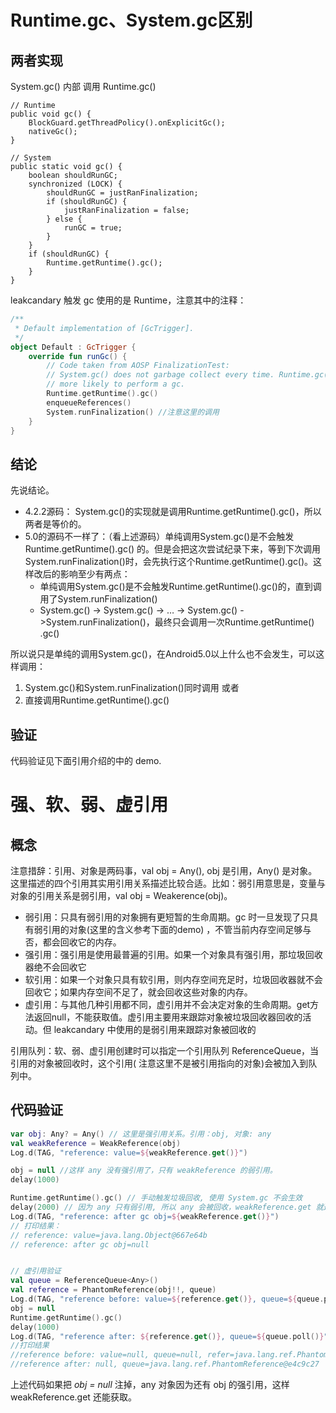 # Runtime.gc、System.gc区别

## 两者实现

System.gc() 内部 调用 Runtime.gc()

```
// Runtime
public void gc() {
    BlockGuard.getThreadPolicy().onExplicitGc();
    nativeGc();
}

// System
public static void gc() {
    boolean shouldRunGC;
    synchronized (LOCK) {
        shouldRunGC = justRanFinalization;
        if (shouldRunGC) {
            justRanFinalization = false;
        } else {
            runGC = true;
        }
    }
    if (shouldRunGC) {
        Runtime.getRuntime().gc();
    }
}
```

leakcandary 触发 gc 使用的是 Runtime，注意其中的注释：

```kotlin
/**
 * Default implementation of [GcTrigger].
 */
object Default : GcTrigger {
    override fun runGc() {
        // Code taken from AOSP FinalizationTest:
        // System.gc() does not garbage collect every time. Runtime.gc() is
        // more likely to perform a gc.
        Runtime.getRuntime().gc()
        enqueueReferences()
        System.runFinalization() //注意这里的调用
    }
}
```

## 结论

先说结论。

- 4.2.2源码： System.gc()的实现就是调用Runtime.getRuntime().gc()，所以两者是等价的。
- 5.0的源码不一样了：（看上述源码）单纯调用System.gc()是不会触发Runtime.getRuntime().gc()
  的。但是会把这次尝试纪录下来，等到下次调用System.runFinalization()时，会先执行这个Runtime.getRuntime().gc()。这样改后的影响至少有两点：
    - 单纯调用System.gc()是不会触发Runtime.getRuntime().gc()的，直到调用了System.runFinalization()
    - System.gc() -> System.gc() -> … -> System.gc() ->System.runFinalization()，最终只会调用一次Runtime.getRuntime()
      .gc()

所以说只是单纯的调用System.gc()，在Android5.0以上什么也不会发生，可以这样调用：

1. System.gc()和System.runFinalization()同时调用 或者
2. 直接调用Runtime.getRuntime().gc()

## 验证

代码验证见下面引用介绍的中的 demo.

# 强、软、弱、虚引用

## 概念

注意措辞：引用、对象是两码事，val obj = Any(), obj 是引用，Any() 是对象。这里描述的四个引用其实用引用关系描述比较合适。比如：弱引用意思是，变量与对象的引用关系是弱引用，val
obj = Weakerence(obj)。

- 弱引用：只具有弱引用的对象拥有更短暂的生命周期。gc 时一旦发现了只具有弱引用的对象(这里的含义参考下面的demo)
  ，不管当前内存空间足够与否，都会回收它的内存。
- 强引用：强引用是使用最普遍的引用。如果一个对象具有强引用，那垃圾回收器绝不会回收它
- 软引用：如果一个对象只具有软引用，则内存空间充足时，垃圾回收器就不会回收它；如果内存空间不足了，就会回收这些对象的内存。
- 虚引用：与其他几种引用都不同，虚引用并不会决定对象的生命周期。get方法返回null，不能获取值。虚引用主要用来跟踪对象被垃圾回收器回收的活动。但
  leakcandary 中使用的是弱引用来跟踪对象被回收的

引用队列：软、弱、虚引用创建时可以指定一个引用队列 ReferenceQueue ，当引用的对象被回收时，这个引用(
注意这里不是被引用指向的对象)会被加入到队列中。

## 代码验证

```kotlin
var obj: Any? = Any() // 这里是强引用关系。引用：obj, 对象: any
val weakReference = WeakReference(obj)
Log.d(TAG, "reference: value=${weakReference.get()}")

obj = null //这样 any 没有强引用了，只有 weakReference 的弱引用。
delay(1000)

Runtime.getRuntime().gc() // 手动触发垃圾回收, 使用 System.gc 不会生效 
delay(2000) // 因为 any 只有弱引用, 所以 any 会被回收，weakReference.get 就返回空。
Log.d(TAG, "reference: after gc obj=${weakReference.get()}")
// 打印结果：
// reference: value=java.lang.Object@667e64b
// reference: after gc obj=null


// 虚引用验证
val queue = ReferenceQueue<Any>()
val reference = PhantomReference(obj!!, queue)
Log.d(TAG, "reference before: value=${reference.get()}, queue=${queue.poll()}, refer=$reference")
obj = null
Runtime.getRuntime().gc()
delay(1000)
Log.d(TAG, "reference after: ${reference.get()}, queue=${queue.poll()}")
//打印结果
//reference before: value=null, queue=null, refer=java.lang.ref.PhantomReference@e4c9c27
//reference after: null, queue=java.lang.ref.PhantomReference@e4c9c27
```

上述代码如果把 _obj = null_ 注掉，any 对象因为还有 obj 的强引用，这样 weakReference.get 还能获取。
